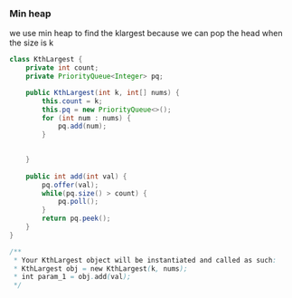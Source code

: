 ### Min heap

we use min heap to find the klargest because we can pop the head when the size is k

```java
class KthLargest {
    private int count;
    private PriorityQueue<Integer> pq;

    public KthLargest(int k, int[] nums) {
        this.count = k;
        this.pq = new PriorityQueue<>();
        for (int num : nums) {
            pq.add(num);
        }

        
    }
    
    public int add(int val) {
        pq.offer(val);
        while(pq.size() > count) {
            pq.poll();
        }
        return pq.peek();
    }
}

/**
 * Your KthLargest object will be instantiated and called as such:
 * KthLargest obj = new KthLargest(k, nums);
 * int param_1 = obj.add(val);
 */
```

